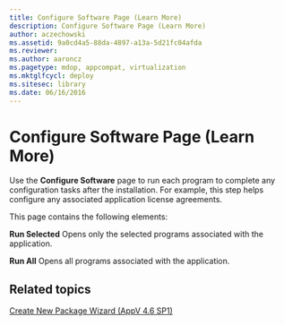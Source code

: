 ```yaml
---
title: Configure Software Page (Learn More)
description: Configure Software Page (Learn More)
author: aczechowski
ms.assetid: 9a0cd4a5-88da-4897-a13a-5d21fc04afda
ms.reviewer:
ms.author: aaroncz
ms.pagetype: mdop, appcompat, virtualization
ms.mktglfcycl: deploy
ms.sitesec: library
ms.date: 06/16/2016
---
```



# Configure Software Page (Learn More)


Use the **Configure Software** page to run each program to complete any configuration tasks after the installation. For example, this step helps configure any associated application license agreements.

This page contains the following elements:

<a href="" id="run-selected"></a>**Run Selected**
Opens only the selected programs associated with the application.

<a href="" id="run-all"></a>**Run All**
Opens all programs associated with the application.

## Related topics


[Create New Package Wizard (AppV 4.6 SP1)](create-new-package-wizard---appv-46-sp1-.md)

 

 





